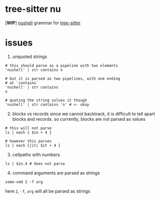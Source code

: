 # tree-sitter nu

[**WIP**] [nushell](https://github.com/nushell/nushell) grammar for [tree-sitter](https://tree-sitter.github.io/tree-sitter/)

# issues
1. unquoted strings
```nu
# this should parse as a pipeline with two elements
'nushell' | str contains n

# but it is parsed as two pipelines, with one ending
# at `contains`
'nushell' | str contains
n

# quoting the string solves it though
'nushell' | str contains 'n' # <- okay
```

2. blocks vs records
since we cannot backtrack, it is difficult to tell apart blocks and
records. so currently, blocks are not parsed as values
```nu
# this will not parse
ls | each { $in + 4 }

# however this parses
ls | each {|it| $it + 4 }
```

3. cellpaths with numbers
```nu
ls | $in.4 # does not parse
```

4. command arguments are parsed as strings
```nu
some-cmd 2 -f arg
```

here `2`, `-f`, `arg` will all be parsed as strings
